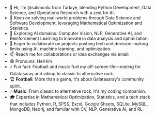- 👋 Hi, I’m @salimunlu from Türkiye, blending Python Development, Data Science, and Operations Research with a zest for AI.
- 👀 Keen on solving real-world problems through Data Science and Software Development, leveraging Mathematical Optimization and Statistics.
- 🌱 Exploring AI domains: Computer Vision, NLP, Generative AI, and Reinforcement Learning to innovate in data analysis and optimization.
- 💞️ Eager to collaborate on projects pushing tech and decision-making limits using AI, machine learning, and optimization.
- 📫 Reach me for collaborations or idea exchanges via email.
- 😄 Pronouns: He/Him
- ⚡ Fun fact: Football and music fuel my off-screen life—rooting for Galatasaray and vibing to classic to alternative rock.
- 🏆 **Football**: More than a game, it's about Galatasaray's community spirit.
- 🎶 **Music**: From classic to alternative rock, it's my coding companion.
- 🎓 Expertise in Mathematical Optimization, Statistics, and a tech stack that includes Python, R, SPSS, Excel, Google Sheets, SQLite, MySQL, MongoDB, Neo4j, and familiar with CV, NLP, Generative AI, and RL.

<!---
salimunlu/salimunlu is a ✨ special ✨ repository because its `README.md` (this file) appears on your GitHub profile.
You can click the Preview link to take a look at your changes.
--->
